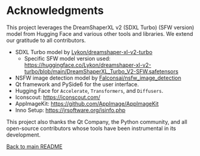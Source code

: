 # Acknowledgments

This project leverages the DreamShaperXL v2 (SDXL Turbo) (SFW version) model from Hugging Face and various other tools and libraries. We extend our gratitude to all contributors.

- SDXL Turbo model by [Lykon/dreamshaper-xl-v2-turbo](https://huggingface.co/Lykon/dreamshaper-xl-v2-turbo)
	- Specific SFW model version used: https://huggingface.co/Lykon/dreamshaper-xl-v2-turbo/blob/main/DreamShaperXL_Turbo_V2-SFW.safetensors
- NSFW image detection model by [Falconsai/nsfw_image_detection](https://huggingface.co/Falconsai/nsfw_image_detection)
- Qt framework and PySide6 for the user interface.
- Hugging Face for `Accelerate`, `Transformers`, and `Diffusers`.
- Iconscout: https://iconscout.com/
- AppImageKit: https://github.com/AppImage/AppImageKit
- Inno Setup: https://jrsoftware.org/isinfo.php

This project also thanks the Qt Company, the Python community, and all open-source contributors whose tools have been instrumental in its development.

[Back to main README](../README.md)
